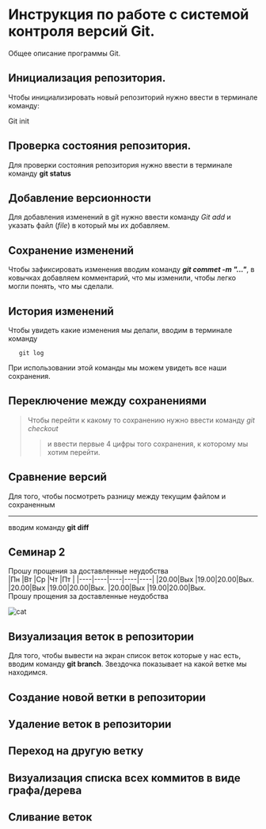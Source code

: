 # Инструкция по работе с системой контроля версий Git.

Общее описание программы Git.

## Инициализация репозитория. 

Чтобы инициализировать новый репозиторий нужно ввести в терминале команду:

  Git init
   

## Проверка состояния репозитория.

Для проверки состояния репозитория нужно ввести в терминале команду **git status**

## Добавление версионности

Для добавления изменений в git нужно ввести команду  *Git add* и указать файл (*file*) в который мы их добавляем.

## Сохранение изменений

Чтобы зафиксировать изменения вводим команду ***git commet -m "..."***, в ковычках добавляем комментарий, что мы изменили, чтобы легко могли понять, что мы сделали.   

## История изменений

Чтобы увидеть какие изменения мы делали, вводим в терминале команду  

       git log

 При использовании этой команды мы можем увидеть все наши сохранения.                         

## Переключение между сохранениями

>Чтобы перейти к какому то сохранению нужно ввести команду *git checkout* 
>>и ввести первые 4 цифры того сохранения, к которому мы хотим перейти. 
## Сравнение версий

Для того, чтобы посмотреть разницу между текущим файлом и сохраненным
***
вводим команду **git diff**

## Семинар 2

Прошу прощения за доставленные неудобства  
|Пн  |Вт  |Ср  |Чт  |Пт  |
|----|----|----|----|----|
|20.00|Вых |19.00|20.00|Вых.
|20.00|Вых |19.00|20.00|Вых.
 |20.00|Вых |19.00|20.00|Вых.                  
Прошу прощения за доставленные неудобства

![саt](https://avatars.mds.yandex.net/i?id=054c19eab9be6fc10eeceb1b44e45bcd-5162829-images-thumbs&n=13)

## Визуализация веток в репозитории

Для того, чтобы вывести на экран список веток которые у нас есть, вводим команду **git branch**. Звездочка показывает на какой ветке мы находимся.

## Создание новой ветки в репозитории

## Удаление веток в репозитории

## Переход на другую ветку

## Визуализация списка всех коммитов в виде графа/дерева

## Сливание веток
